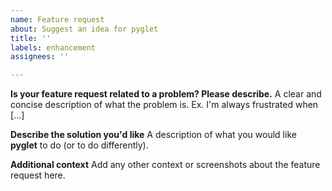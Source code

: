 ```yaml
---
name: Feature request
about: Suggest an idea for pyglet
title: ''
labels: enhancement
assignees: ''

---
```


**Is your feature request related to a problem? Please describe.**
A clear and concise description of what the problem is. Ex. I'm always frustrated when [...]


**Describe the solution you'd like**
A description of what you would like **pyglet** to do (or to do differently). 


**Additional context**
Add any other context or screenshots about the feature request here.
